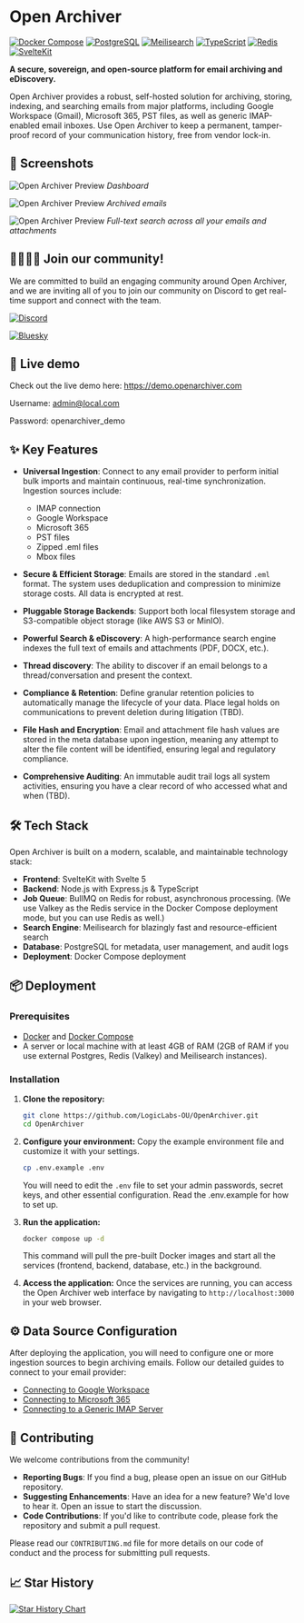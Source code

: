 # Open Archiver

[![Docker Compose](https://img.shields.io/badge/Docker%20Compose-2496ED?style=for-the-badge&logo=docker&logoColor=white)](https://www.docker.com)
[![PostgreSQL](https://img.shields.io/badge/PostgreSQL-4169E1?style=for-the-badge&logo=postgresql&logoColor=white)](https://www.postgresql.org/)
[![Meilisearch](https://img.shields.io/badge/Meilisearch-FF5A5F?style=for-the-badge&logo=meilisearch&logoColor=white)](https://www.meilisearch.com/)
[![TypeScript](https://img.shields.io/badge/TypeScript-3178C6?style=for-the-badge&logo=typescript&logoColor=white)](https://www.typescriptlang.org/)
[![Redis](https://img.shields.io/badge/Redis-DC382D?style=for-the-badge&logo=redis&logoColor=white)](https://redis.io)
[![SvelteKit](https://img.shields.io/badge/SvelteKit-FF3E00?style=for-the-badge&logo=svelte&logoColor=white)](https://svelte.dev/)

**A secure, sovereign, and open-source platform for email archiving and eDiscovery.**

Open Archiver provides a robust, self-hosted solution for archiving, storing, indexing, and searching emails from major platforms, including Google Workspace (Gmail), Microsoft 365, PST files, as well as generic IMAP-enabled email inboxes. Use Open Archiver to keep a permanent, tamper-proof record of your communication history, free from vendor lock-in.

## 📸 Screenshots

![Open Archiver Preview](assets/screenshots/dashboard-1.png)
_Dashboard_

![Open Archiver Preview](assets/screenshots/archived-emails.png)
_Archived emails_

![Open Archiver Preview](assets/screenshots/search.png)
_Full-text search across all your emails and attachments_

## 👨‍👩‍👧‍👦 Join our community!

We are committed to build an engaging community around Open Archiver, and we are inviting all of you to join our community on Discord to get real-time support and connect with the team.

[![Discord](https://img.shields.io/badge/Join%20our%20Discord-7289DA?style=for-the-badge&logo=discord&logoColor=white)](https://discord.gg/MTtD7BhuTQ)

[![Bluesky](https://img.shields.io/badge/Follow%20us%20on%20Bluesky-0265D4?style=for-the-badge&logo=bluesky&logoColor=white)](https://bsky.app/profile/openarchiver.bsky.social)

## 🚀 Live demo

Check out the live demo here: https://demo.openarchiver.com

Username: admin@local.com

Password: openarchiver_demo

## ✨ Key Features

- **Universal Ingestion**: Connect to any email provider to perform initial bulk imports and maintain continuous, real-time synchronization. Ingestion sources include:
    - IMAP connection
    - Google Workspace
    - Microsoft 365
    - PST files
    - Zipped .eml files
    - Mbox files

- **Secure & Efficient Storage**: Emails are stored in the standard `.eml` format. The system uses deduplication and compression to minimize storage costs. All data is encrypted at rest.
- **Pluggable Storage Backends**: Support both local filesystem storage and S3-compatible object storage (like AWS S3 or MinIO).
- **Powerful Search & eDiscovery**: A high-performance search engine indexes the full text of emails and attachments (PDF, DOCX, etc.).
- **Thread discovery**: The ability to discover if an email belongs to a thread/conversation and present the context.
- **Compliance & Retention**: Define granular retention policies to automatically manage the lifecycle of your data. Place legal holds on communications to prevent deletion during litigation (TBD).
- **File Hash and Encryption**: Email and attachment file hash values are stored in the meta database upon ingestion, meaning any attempt to alter the file content will be identified, ensuring legal and regulatory compliance.
- **Comprehensive Auditing**: An immutable audit trail logs all system activities, ensuring you have a clear record of who accessed what and when (TBD).

## 🛠️ Tech Stack

Open Archiver is built on a modern, scalable, and maintainable technology stack:

- **Frontend**: SvelteKit with Svelte 5
- **Backend**: Node.js with Express.js & TypeScript
- **Job Queue**: BullMQ on Redis for robust, asynchronous processing. (We use Valkey as the Redis service in the Docker Compose deployment mode, but you can use Redis as well.)
- **Search Engine**: Meilisearch for blazingly fast and resource-efficient search
- **Database**: PostgreSQL for metadata, user management, and audit logs
- **Deployment**: Docker Compose deployment

## 📦 Deployment

### Prerequisites

- [Docker](https://docs.docker.com/get-docker/) and [Docker Compose](https://docs.docker.com/compose/install/)
- A server or local machine with at least 4GB of RAM (2GB of RAM if you use external Postgres, Redis (Valkey) and Meilisearch instances).

### Installation

1.  **Clone the repository:**

    ```bash
    git clone https://github.com/LogicLabs-OU/OpenArchiver.git
    cd OpenArchiver
    ```

2.  **Configure your environment:**
    Copy the example environment file and customize it with your settings.

    ```bash
    cp .env.example .env
    ```

    You will need to edit the `.env` file to set your admin passwords, secret keys, and other essential configuration. Read the .env.example for how to set up.

3.  **Run the application:**

    ```bash
    docker compose up -d
    ```

    This command will pull the pre-built Docker images and start all the services (frontend, backend, database, etc.) in the background.

4.  **Access the application:**
    Once the services are running, you can access the Open Archiver web interface by navigating to `http://localhost:3000` in your web browser.

## ⚙️ Data Source Configuration

After deploying the application, you will need to configure one or more ingestion sources to begin archiving emails. Follow our detailed guides to connect to your email provider:

- [Connecting to Google Workspace](https://docs.openarchiver.com/user-guides/email-providers/google-workspace.html)
- [Connecting to Microsoft 365](https://docs.openarchiver.com/user-guides/email-providers/imap.html)
- [Connecting to a Generic IMAP Server](https://docs.openarchiver.com/user-guides/email-providers/imap.html)

## 🤝 Contributing

We welcome contributions from the community!

- **Reporting Bugs**: If you find a bug, please open an issue on our GitHub repository.
- **Suggesting Enhancements**: Have an idea for a new feature? We'd love to hear it. Open an issue to start the discussion.
- **Code Contributions**: If you'd like to contribute code, please fork the repository and submit a pull request.

Please read our `CONTRIBUTING.md` file for more details on our code of conduct and the process for submitting pull requests.

## 📈 Star History

[![Star History Chart](https://api.star-history.com/svg?repos=LogicLabs-OU/OpenArchiver&type=Date)](https://www.star-history.com/#LogicLabs-OU/OpenArchiver&Date)
